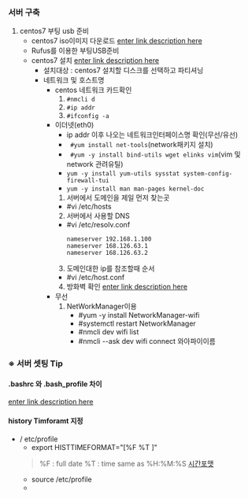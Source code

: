 ﻿### 서버 구축 

1. centos7 부팅 usb 준비 
	- centos7 iso이미지 다운로드  [enter link description here](https://www.centos.org/download/)
	- Rufus를 이용한 부팅USB준비
	- centos7 설치 [enter link description here](http://blog.naver.com/anysecure3/221571814401)
		- 설치대상 : centos7 설치할 디스크를 선택하고 파티셔닝
		- 네트워크 및 호스트명 
			- centos 네트워크 카드확인
				1. ``` #nmcli d ```
				2. ``` #ip addr ```
				3. ``` #ifconfig -a ```
			- 이더넷(eth0)
				- ip addr 이후 나오는 네트워크인터페이스명 확인(무선/유선)
				- ``` #yum install net-tools```(network패키지 설치)
				- ``` #yum -y install bind-utils wget elinks vim```(vim 및 network 관려유틸)
				- ```yum -y install yum-utils sysstat system-config-firewall-tui ```
				- ```yum -y install man man-pages kernel-doc ```
				1.  서버에서 도메인을 제일 먼저 찾는곳
				- #vi /etc/hosts
				2. 서버에서 사용할 DNS
				-  #vi /etc/resolv.conf
					```
					nameserver 192.168.1.100 
					nameserver 168.126.63.1
					nameserver 168.126.63.2 
					```
				3. 도메인대한 ip를 참조할때 순서
				- #vi /etc/host.conf
				4. 방화벽 확인 [enter link description here](https://conory.com/blog/42477)
			- 무선
				1. NetWorkManager이용
					- #yum -y install NetworkManager-wifi
					- #systemctl restart NetworkManager
					- #nmcli dev wifi list
					- #nmcli --ask dev wifi connect 와아파이이름
### ※ 서버 셋팅 Tip
#### .bashrc 와 .bash_profile 차이
[enter link description here](https://uroa.tistory.com/114)

#### history Timforamt 지정
- / etc/profile
	- export HISTTIMEFORMAT="[%F %T ]"
	> %F : full date
	> %T :  time same as %H:%M:%S
	> [시간포맷](https://www.cyberciti.biz/faq/linux-unix-formatting-dates-for-display/)
	- source /etc/profile
	- 
